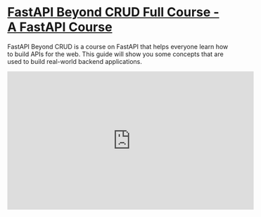 # [FastAPI Beyond CRUD Full Course - A FastAPI Course](https://jod35.github.io/fastapi-beyond-crud-docs/site/) 

FastAPI Beyond CRUD is a course on FastAPI that helps everyone learn how to build APIs for the web. This guide will show you some concepts that are used to build real-world backend applications.

<iframe width="560" height="315" src="https://www.youtube.com/embed/TO4aQ3ghFOc" title="FastAPI Beyond CRUD Full Course" frameborder="0" allow="accelerometer; autoplay; clipboard-write; encrypted-media; gyroscope; picture-in-picture" allowfullscreen></iframe>